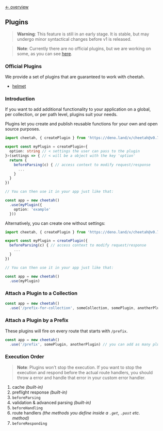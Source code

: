 [← overview](https://github.com/azurystudio/cheetah/blob/dev/guide/index.md)

## Plugins

> **Warning**: This feature is still in an early stage. It is stable, but may undergo minor syntactical changes before v1 is released.

> **Note**: Currently there are no official plugins, but we are working on some, as you can see [here](https://github.com/azurystudio/cheetah/issues/20).

### Official Plugins

We provide a set of plugins that are guaranteed to work with cheetah.

- [helmet](https://github.com/azurystudio/cheetah/blob/dev/guide/plugins/helmet.md)

### Introduction

If you want to add additional functionality to your application on a global, per collection, or per path level, plugins suit your needs.

Plugins let you create and publish reusable functions for your own and open source purposes.

```ts
import cheetah, { createPlugin } from 'https://deno.land/x/cheetah@v0.7.0/mod.ts'

export const myPlugin = createPlugin<{
  option: string // < settings the user can pass to the plugin
}>(settings => { // < will be a object with the key 'option'
  return {
    beforeParsing(c) { // access context to modify request/response
      ...
    }
  }
})

// You can then use it in your app just like that:

const app = new cheetah()
  .use(myPlugin({
    option: 'example'
  }))
```

Alternatively, you can create one without settings:

```ts
import cheetah, { createPlugin } from 'https://deno.land/x/cheetah@v0.7.0/mod.ts'

export const myPlugin = createPlugin({
  beforeParsing(c) { // access context to modify request/response
    ...
  }
})

// You can then use it in your app just like that:

const app = new cheetah()
  .use(myPlugin)
```

### Attach a Plugin to a Collection

```ts
const app = new cheetah()
  .use('/prefix-for-collection', someCollection, somePlugin, anotherPlugin) // you can add as many plugins as you want
```

### Attach a Plugin by a Prefix

These plugins will fire on every route that starts with `/prefix`.

```ts
const app = new cheetah()
  .use('/prefix', somePlugin, anotherPlugin) // you can add as many plugins as you want
```

### Execution Order

> **Note**: Plugins won't stop the execution. If you want to stop the execution and respond before the actual route handlers, you should throw a error and handle that error in your custom error handler.

1. cache *(built-in)*
2. preflight response *(built-in)*
3. `beforeParsing`
4. validation & advanced parsing *(built-in)*
6. `beforeHandling`
7. route handlers *(the methods you define inside a `.get`, `.post` etc. method)*
8. `beforeResponding`
